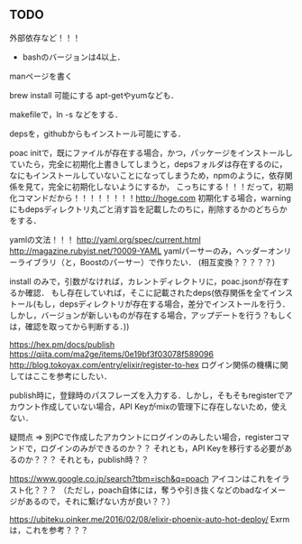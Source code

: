 ## TODO
外部依存など！！！
* bashのバージョンは4以上．

manページを書く

brew install 可能にする
apt-getやyumなども．

makefileで，ln -s などをする．

depsを，githubからもインストール可能にする．

poac initで，既にファイルが存在する場合，かつ，パッケージをインストールしていたら，完全に初期化上書きしてしまうと，depsフォルダは存在するのに，なにもインストールしていないことになってしまうため，npmのように，依存関係を見て，完全に初期化しないようにするか，
こっちにする！！！だって，初期化コマンドだから！！！！！！！！http://hoge.com
初期化する場合，warningにもdepsディレクトリ丸ごと消す旨を記載したのちに，削除するかのどちらかをする．

yamlの文法！！！
http://yaml.org/spec/current.html
http://magazine.rubyist.net/?0009-YAML
yamlパーサーのみ，ヘッダーオンリーライブラリ（と，Boostのパーサー）で作りたい．
(相互変換？？？？？)

install のみで，引数がなければ，カレントディレクトリに，poac.jsonが存在するか確認．
もし存在していれば，そこに記載されたdeps(依存関係を全てインストール(もし，depsディレクトリが存在する場合，差分でインストールを行う．しかし，バージョンが新しいものが存在する場合，アップデートを行う？もしくは，確認を取ってから判断する．))

https://hex.pm/docs/publish
https://qiita.com/ma2ge/items/0e19bf3f03078f589096
http://blog.tokoyax.com/entry/elixir/register-to-hex
ログイン関係の機構に関してはここを参考にしたい．

publish時に，登録時のパスフレーズを入力する．しかし，そもそもregisterでアカウント作成していない場合，API Keyがmixの管理下に存在しないため，使えない．

疑問点 => 別PCで作成したアカウントにログインのみしたい場合，registerコマンドで，ログインのみができるのか？？
それとも，API Keyを移行する必要があるのか？？？
それとも，publish時？？

https://www.google.co.jp/search?tbm=isch&q=poach
アイコンはこれをイラスト化？？？
（ただし，poach自体には，奪うや引き抜くなどのbadなイメージがあるので，それに繋げない方が良い？？）

https://ubiteku.oinker.me/2016/02/08/elixir-phoenix-auto-hot-deploy/
Exrmは，これを参考？？？
